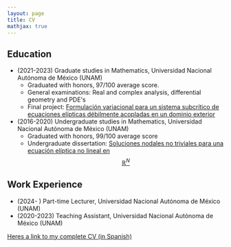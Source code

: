 ```yaml
---
layout: page 
title: CV
mathjax: true
---
```


## Education 

- (2021-2023) Graduate studies in Mathematics, Universidad Nacional Autónoma de México (UNAM)
  - Graduated with honors, 97/100 average score.
  - General examinations: Real and complex analysis, differential geometry and PDE's
  - Final project: [Formulación variacional para un sistema subcrítico de ecuaciones elípticas débilmente acopladas en un dominio exterior](/assets/Publications/Tesina_Edwin.pdf)
- (2016-2020) Undergraduate studies in Mathematics, Universidad Nacional Autónoma de México (UNAM) 
  - Graduated with honors, 99/100 average score
  - Undergraduate dissertation: [Soluciones nodales no triviales para una ecuación elíptica no lineal en $$\mathbb{R}^N$$](/assets/Publications/Tesis_Edwin.pdf)

## Work Experience 
- (2024- ) Part-time Lecturer,  Universidad Nacional Autónoma de México (UNAM) 
- (2020-2023) Teaching Assistant, Universidad Nacional Autónoma de México (UNAM) 

[Heres a link to my complete CV (in Spanish)](/edwin_CV.pdf)

